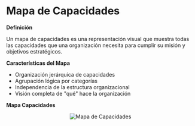 <h1>Mapa de Capacidades</h1>

**Definición**

Un mapa de capacidades es una representación visual que muestra todas las capacidades que una organización necesita para cumplir su misión y objetivos estratégicos.

**Características del Mapa**

- Organización jerárquica de capacidades
- Agrupación lógica por categorías
- Independencia de la estructura organizacional
- Visión completa de "qué" hace la organización

**Mapa Capacidades**

<p align="center">
  <img src="Contenido/Mapa de Capacidades.png" alt="Mapa de Capacidades">
</p>
